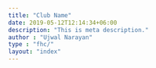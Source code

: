 ```yaml
---
title: "Club Name"
date: 2019-05-12T12:14:34+06:00
description: "This is meta description."
author : "Ujwal Narayan"
type : "fhc/"
layout: "index"
---
```




